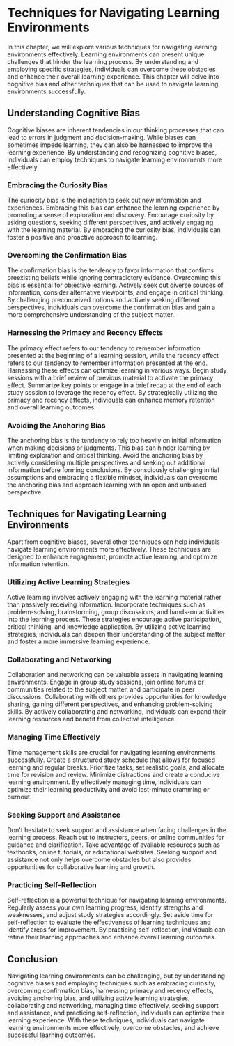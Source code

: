 Techniques for Navigating Learning Environments
========================================================

In this chapter, we will explore various techniques for navigating learning environments effectively. Learning environments can present unique challenges that hinder the learning process. By understanding and employing specific strategies, individuals can overcome these obstacles and enhance their overall learning experience. This chapter will delve into cognitive bias and other techniques that can be used to navigate learning environments successfully.

Understanding Cognitive Bias
----------------------------

Cognitive biases are inherent tendencies in our thinking processes that can lead to errors in judgment and decision-making. While biases can sometimes impede learning, they can also be harnessed to improve the learning experience. By understanding and recognizing cognitive biases, individuals can employ techniques to navigate learning environments more effectively.

### Embracing the Curiosity Bias

The curiosity bias is the inclination to seek out new information and experiences. Embracing this bias can enhance the learning experience by promoting a sense of exploration and discovery. Encourage curiosity by asking questions, seeking different perspectives, and actively engaging with the learning material. By embracing the curiosity bias, individuals can foster a positive and proactive approach to learning.

### Overcoming the Confirmation Bias

The confirmation bias is the tendency to favor information that confirms preexisting beliefs while ignoring contradictory evidence. Overcoming this bias is essential for objective learning. Actively seek out diverse sources of information, consider alternative viewpoints, and engage in critical thinking. By challenging preconceived notions and actively seeking different perspectives, individuals can overcome the confirmation bias and gain a more comprehensive understanding of the subject matter.

### Harnessing the Primacy and Recency Effects

The primacy effect refers to our tendency to remember information presented at the beginning of a learning session, while the recency effect refers to our tendency to remember information presented at the end. Harnessing these effects can optimize learning in various ways. Begin study sessions with a brief review of previous material to activate the primacy effect. Summarize key points or engage in a brief recap at the end of each study session to leverage the recency effect. By strategically utilizing the primacy and recency effects, individuals can enhance memory retention and overall learning outcomes.

### Avoiding the Anchoring Bias

The anchoring bias is the tendency to rely too heavily on initial information when making decisions or judgments. This bias can hinder learning by limiting exploration and critical thinking. Avoid the anchoring bias by actively considering multiple perspectives and seeking out additional information before forming conclusions. By consciously challenging initial assumptions and embracing a flexible mindset, individuals can overcome the anchoring bias and approach learning with an open and unbiased perspective.

Techniques for Navigating Learning Environments
-----------------------------------------------

Apart from cognitive biases, several other techniques can help individuals navigate learning environments more effectively. These techniques are designed to enhance engagement, promote active learning, and optimize information retention.

### Utilizing Active Learning Strategies

Active learning involves actively engaging with the learning material rather than passively receiving information. Incorporate techniques such as problem-solving, brainstorming, group discussions, and hands-on activities into the learning process. These strategies encourage active participation, critical thinking, and knowledge application. By utilizing active learning strategies, individuals can deepen their understanding of the subject matter and foster a more immersive learning experience.

### Collaborating and Networking

Collaboration and networking can be valuable assets in navigating learning environments. Engage in group study sessions, join online forums or communities related to the subject matter, and participate in peer discussions. Collaborating with others provides opportunities for knowledge sharing, gaining different perspectives, and enhancing problem-solving skills. By actively collaborating and networking, individuals can expand their learning resources and benefit from collective intelligence.

### Managing Time Effectively

Time management skills are crucial for navigating learning environments successfully. Create a structured study schedule that allows for focused learning and regular breaks. Prioritize tasks, set realistic goals, and allocate time for revision and review. Minimize distractions and create a conducive learning environment. By effectively managing time, individuals can optimize their learning productivity and avoid last-minute cramming or burnout.

### Seeking Support and Assistance

Don't hesitate to seek support and assistance when facing challenges in the learning process. Reach out to instructors, peers, or online communities for guidance and clarification. Take advantage of available resources such as textbooks, online tutorials, or educational websites. Seeking support and assistance not only helps overcome obstacles but also provides opportunities for collaborative learning and growth.

### Practicing Self-Reflection

Self-reflection is a powerful technique for navigating learning environments. Regularly assess your own learning progress, identify strengths and weaknesses, and adjust study strategies accordingly. Set aside time for self-reflection to evaluate the effectiveness of learning techniques and identify areas for improvement. By practicing self-reflection, individuals can refine their learning approaches and enhance overall learning outcomes.

Conclusion
----------

Navigating learning environments can be challenging, but by understanding cognitive biases and employing techniques such as embracing curiosity, overcoming confirmation bias, harnessing primacy and recency effects, avoiding anchoring bias, and utilizing active learning strategies, collaborating and networking, managing time effectively, seeking support and assistance, and practicing self-reflection, individuals can optimize their learning experience. With these techniques, individuals can navigate learning environments more effectively, overcome obstacles, and achieve successful learning outcomes.
